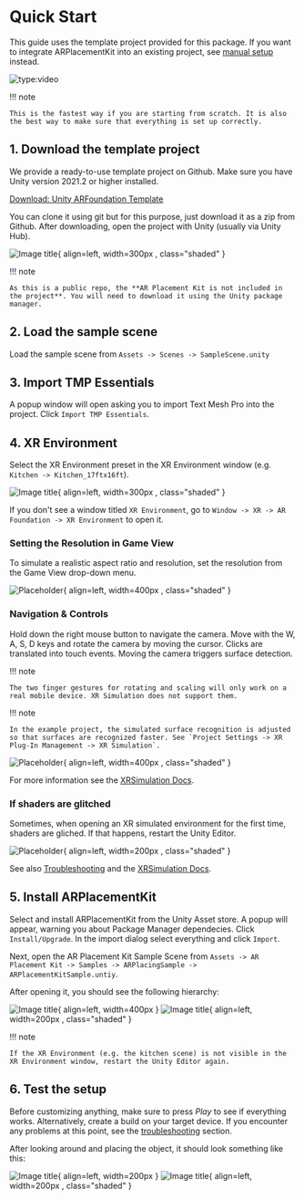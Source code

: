 # Quick Start

This guide uses the template project provided for this package. If you want to integrate ARPlacementKit into an existing project, see [manual setup](../installation) instead.

![type:video](https://www.youtube.com/embed/g8V4sUp5q_Q)

!!! note

    This is the fastest way if you are starting from scratch. It is also the best way to make sure that everything is set up correctly.


## 1. Download the template project


We provide a ready-to-use template project on Github. Make sure you have Unity version 2021.2 or higher installed.

[Download: Unity ARFoundation Template](https://github.com/Ditached/Unity-ARFoundation-Template)

You can clone it using git but for this purpose, just download it as a zip from Github.
After downloading, open the project with Unity (usually via Unity Hub).

![Image title](images/Github.png){ align=left, width=300px , class="shaded" }

!!! note 

    As this is a public repo, the **AR Placement Kit is not included in the project**. You will need to download it using the Unity package manager.

## 2. Load the sample scene
Load the sample scene from `Assets -> Scenes -> SampleScene.unity`

## 3. Import TMP Essentials
A popup window will open asking you to import Text Mesh Pro into the project. Click `Import TMP Essentials`.


## 4. XR Environment
Select the XR Environment preset in the XR Environment window (e.g. `Kitchen -> Kitchen_17ftx16ft`). 

![Image title](images/XRSim_LoadEnv.png){ align=left, width=300px , class="shaded" }

If you don't see a window titled `XR Environment`, go to `Window -> XR -> AR Foundation -> XR Environment` to open it.

### Setting the Resolution in Game View
To simulate a realistic aspect ratio and resolution, set the resolution from the Game View drop-down menu.

![Placeholder](images/XRSim_Resolution.png){ align=left, width=400px , class="shaded" }


### Navigation & Controls

Hold down the right mouse button to navigate the camera. Move with the W, A, S, D keys and rotate the camera by moving the cursor. Clicks are translated into touch events. Moving the camera triggers surface detection.


!!! note


    The two finger gestures for rotating and scaling will only work on a real mobile device. XR Simulation does not support them.


!!! note 


    In the example project, the simulated surface recognition is adjusted so that surfaces are recognized faster. See `Project Settings -> XR Plug-In Management -> XR Simulation`.

![Placeholder](images/XRSim_RecognitionSettings_dark.png){ align=left, width=400px , class="shaded" }

For more information see the [XRSimulation Docs](https://docs.unity3d.com/Packages/com.unity.xr.arfoundation@5.1/manual/xr-simulation/simulation-environments.html).

### If shaders are glitched
Sometimes, when opening an XR simulated environment for the first time, shaders are gliched. If that happens, restart the Unity Editor.

![Placeholder](images/XREnvGlitch.png){ align=left, width=200px , class="shaded" }

See also [Troubleshooting](./troubleshooting.md) and the [XRSimulation Docs](https://docs.unity3d.com/Packages/com.unity.xr.arfoundation@5.1/manual/xr-simulation/simulation.html).



## 5. Install ARPlacementKit
Select and install ARPlacementKit from the Unity Asset store.
A popup will appear, warning you about Package Manager dependecies. Click `Install/Upgrade`.
In the import dialog select everything and click `Import`.

Next, open the AR Placement Kit Sample Scene from `Assets -> AR Placement Kit -> Samples -> ARPlacingSample -> ARPlacementKitSample.untiy`.

After opening it, you should see the following hierarchy:

![Image title](images/Hierarchy_light.png#only-light){ align=left, width=400px }
![Image title](images/Hierarchy_dark.png#only-dark){ align=left, width=200px , class="shaded" }

!!! note

    If the XR Environment (e.g. the kitchen scene) is not visible in the XR Environment window, restart the Unity Editor again.


## 6. Test the setup
Before customizing anything, make sure to press *Play* to see if everything works. Alternatively, create a build on your target device.
If you encounter any problems at this point, see the [troubleshooting](./troubleshooting.md) section.

After looking around and placing the object, it should look something like this:

![Image title](images/XRSim_WorkingExample_light.png#only-light){ align=left, width=200px }
![Image title](images/XRSim_WorkingExample_dark.png#only-dark){ align=left, width=200px , class="shaded" }

